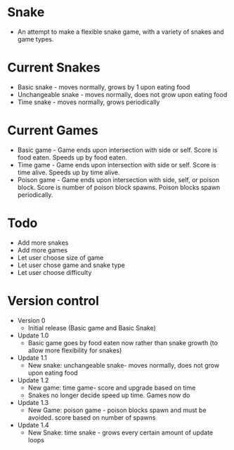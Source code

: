 # Snake
* An attempt to make a flexible snake game, with a variety of snakes and game types.

Current Snakes
===
* Basic snake - moves normally, grows by 1 upon eating food
* Unchangeable snake - moves normally, does not grow upon eating food
* Time snake - moves normally, grows periodically

Current Games
===
* Basic game - Game ends upon intersection with side or self. Score is food eaten. Speeds up by food eaten.
* Time game - Game ends upon intersection with side or self. Score is time alive. Speeds up by time alive.
* Poison game - Game ends upon intersection with side, self, or poison block. Score is number of poison block spawns. Poison blocks spawn periodically.


Todo
===
* Add more snakes
* Add more games
* Let user choose size of game
* Let user chose game and snake type
* Let user choose difficulty

Version control
===
* Version 0
	* Initial release (Basic game and Basic Snake)
* Update 1.0
	* Basic game goes by food eaten now rather than snake growth (to allow more flexibility for snakes)
* Update 1.1
	* New snake: unchangeable snake- moves normally, does not grow upon eating food
* Update 1.2
	* New game: time game- score and upgrade based on time
	* Snakes no longer decide speed up time. Games now do
* Update 1.3
	* New Game: poison game - poison blocks spawn and must be avoided. score based on number of spawns
* Update 1.4
	* New Snake: time snake - grows every certain amount of update loops



